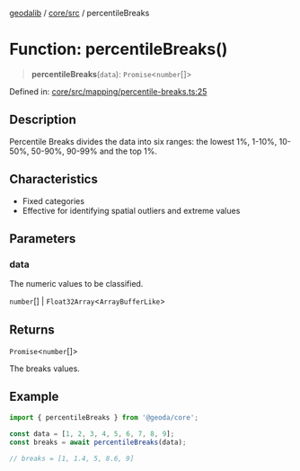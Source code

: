 [geodalib](../../../modules.md) / [core/src](../index.md) / percentileBreaks

# Function: percentileBreaks()

> **percentileBreaks**(`data`): `Promise`\<`number`[]\>

Defined in: [core/src/mapping/percentile-breaks.ts:25](https://github.com/GeoDaCenter/geoda-lib/blob/3f9453a08cf3d7f96b1a0d65d18359804129d8d2/js/packages/core/src/mapping/percentile-breaks.ts#L25)

## Description
Percentile Breaks divides the data into six ranges: the lowest 1%, 1-10%, 10-50%, 50-90%, 90-99% and the top 1%.

## Characteristics
- Fixed categories
- Effective for identifying spatial outliers and extreme values

## Parameters

### data

The numeric values to be classified.

`number`[] | `Float32Array`\<`ArrayBufferLike`\>

## Returns

`Promise`\<`number`[]\>

The breaks values.

## Example

```ts
import { percentileBreaks } from '@geoda/core';

const data = [1, 2, 3, 4, 5, 6, 7, 8, 9];
const breaks = await percentileBreaks(data);

// breaks = [1, 1.4, 5, 8.6, 9]
```

